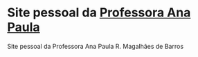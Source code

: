 # Site pessoal da [Professora Ana Paula](anapaulamagalhaes.github.io)

Site pessoal da Professora Ana Paula R. Magalhães de Barros
